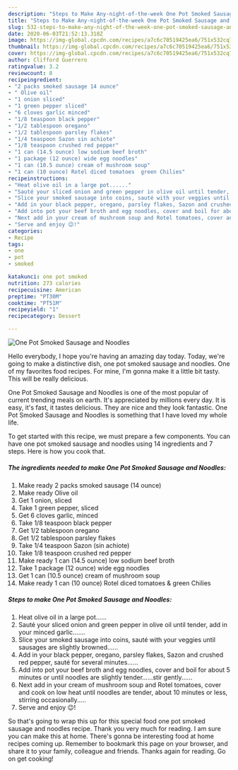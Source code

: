 ```yaml
---
description: "Steps to Make Any-night-of-the-week One Pot Smoked Sausage and Noodles"
title: "Steps to Make Any-night-of-the-week One Pot Smoked Sausage and Noodles"
slug: 532-steps-to-make-any-night-of-the-week-one-pot-smoked-sausage-and-noodles
date: 2020-06-03T21:52:13.318Z
image: https://img-global.cpcdn.com/recipes/a7c6c70519425ea6/751x532cq70/one-pot-smoked-sausage-and-noodles-recipe-main-photo.jpg
thumbnail: https://img-global.cpcdn.com/recipes/a7c6c70519425ea6/751x532cq70/one-pot-smoked-sausage-and-noodles-recipe-main-photo.jpg
cover: https://img-global.cpcdn.com/recipes/a7c6c70519425ea6/751x532cq70/one-pot-smoked-sausage-and-noodles-recipe-main-photo.jpg
author: Clifford Guerrero
ratingvalue: 3.2
reviewcount: 8
recipeingredient:
- "2 packs smoked sausage 14 ounce"
- " Olive oil"
- "1 onion sliced"
- "1 green pepper sliced"
- "6 cloves garlic minced"
- "1/8 teaspoon black pepper"
- "1/2 tablespoon oregano"
- "1/2 tablespoon parsley flakes"
- "1/4 teaspoon Sazon sin achiote"
- "1/8 teaspoon crushed red pepper"
- "1 can (14.5 ounce) low sodium beef broth"
- "1 package (12 ounce) wide egg noodles"
- "1 can (10.5 ounce) cream of mushroom soup"
- "1 can (10 ounce) Rotel diced tomatoes  green Chilies"
recipeinstructions:
- "Heat olive oil in a large pot......"
- "Sauté your sliced onion and green pepper in olive oil until tender, add in your minced garlic......."
- "Slice your smoked sausage into coins, sauté with your veggies until sausages are slightly browned......"
- "Add in your black pepper, oregano, parsley flakes, Sazon and crushed red pepper, sauté for several minutes......"
- "Add into pot your beef broth and egg noodles, cover and boil for about 5 minutes or until noodles are slightly tender......stir gently......"
- "Next add in your cream of mushroom soup and Rotel tomatoes, cover and cook on low heat until noodles are tender, about 10 minutes or less, stirring occasionally....."
- "Serve and enjoy 😉!"
categories:
- Recipe
tags:
- one
- pot
- smoked

katakunci: one pot smoked 
nutrition: 273 calories
recipecuisine: American
preptime: "PT30M"
cooktime: "PT51M"
recipeyield: "1"
recipecategory: Dessert

---
```



![One Pot Smoked Sausage and Noodles](https://img-global.cpcdn.com/recipes/a7c6c70519425ea6/751x532cq70/one-pot-smoked-sausage-and-noodles-recipe-main-photo.jpg)

Hello everybody, I hope you're having an amazing day today. Today, we're going to make a distinctive dish, one pot smoked sausage and noodles. One of my favorites food recipes. For mine, I'm gonna make it a little bit tasty. This will be really delicious.



One Pot Smoked Sausage and Noodles is one of the most popular of current trending meals on earth. It's appreciated by millions every day. It is easy, it's fast, it tastes delicious. They are nice and they look fantastic. One Pot Smoked Sausage and Noodles is something that I have loved my whole life.


To get started with this recipe, we must prepare a few components. You can have one pot smoked sausage and noodles using 14 ingredients and 7 steps. Here is how you cook that.

<!--inarticleads1-->

##### The ingredients needed to make One Pot Smoked Sausage and Noodles:

1. Make ready 2 packs smoked sausage (14 ounce)
1. Make ready  Olive oil
1. Get 1 onion, sliced
1. Take 1 green pepper, sliced
1. Get 6 cloves garlic, minced
1. Take 1/8 teaspoon black pepper
1. Get 1/2 tablespoon oregano
1. Get 1/2 tablespoon parsley flakes
1. Take 1/4 teaspoon Sazon (sin achiote)
1. Take 1/8 teaspoon crushed red pepper
1. Make ready 1 can (14.5 ounce) low sodium beef broth
1. Take 1 package (12 ounce) wide egg noodles
1. Get 1 can (10.5 ounce) cream of mushroom soup
1. Make ready 1 can (10 ounce) Rotel diced tomatoes &amp; green Chilies




<!--inarticleads2-->

##### Steps to make One Pot Smoked Sausage and Noodles:

1. Heat olive oil in a large pot......
1. Sauté your sliced onion and green pepper in olive oil until tender, add in your minced garlic.......
1. Slice your smoked sausage into coins, sauté with your veggies until sausages are slightly browned......
1. Add in your black pepper, oregano, parsley flakes, Sazon and crushed red pepper, sauté for several minutes......
1. Add into pot your beef broth and egg noodles, cover and boil for about 5 minutes or until noodles are slightly tender......stir gently......
1. Next add in your cream of mushroom soup and Rotel tomatoes, cover and cook on low heat until noodles are tender, about 10 minutes or less, stirring occasionally.....
1. Serve and enjoy 😉!




So that's going to wrap this up for this special food one pot smoked sausage and noodles recipe. Thank you very much for reading. I am sure you can make this at home. There's gonna be interesting food at home recipes coming up. Remember to bookmark this page on your browser, and share it to your family, colleague and friends. Thanks again for reading. Go on get cooking!
